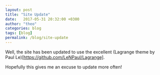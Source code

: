 ```yaml
---
layout: post
title: "Site Update"
date:   2017-05-31 20:32:00 +0300
author: "theo"
categories: blog
tags: [blog]
permalink: /blog/site-update
---
```


Well, the site has been updated to use the excellent (Lagrange theme by Paul Le)[https://github.com/LeNPaul/Lagrange].

Hopefully this gives me an excuse to update more often!


